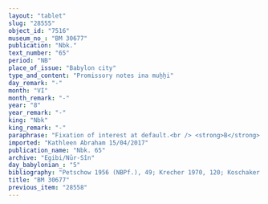 ```yaml
---
layout: "tablet"
slug: "28555"
object_id: "7516"
museum_no_: "BM 30677"
publication: "Nbk."
text_number: "65"
period: "NB"
place_of_issue: "Babylon city"
type_and_content: "Promissory notes ina muẖẖi"
day_remark: "-"
month: "VI"
month_remark: "-"
year: "8"
year_remark: "-"
king: "Nbk"
king_remark: "-"
paraphrase: "Fixation of interest at default.<br /> <strong>B</strong> owes [x] minas and 5 shekels of silver to <strong>A</strong>, to be paid on the 1<sup>st </sup>of Ta&scaron;rīt (VII). Should he fail to meet the deadline, he will have to paying interest on a monthly basis. The interest rate is fixed at 1 shekel minus (<em>maṭ&ucirc;</em>) one-sixth of a shekel (s<em>udd&ucirc;</em>, wr. 6-&lsquo;). Any promissory note that <strong>B</strong> <em>comes up with </em>(<em>&scaron;a B </em>[<em>i</em>]<em>-il-la-a</em>) is invalid (<em>hep&ucirc;</em>) (Or: the promissory note <em>that is issued</em> <em>for B </em>has been paid). Names of 3 witnesses, a.o. &Scaron;ulāya/Zēru-ukīn//Egibi; and the scribe:&nbsp; &Scaron;ama&scaron;-iddin/&Scaron;ulāya//Egibi.<br /> &nbsp;<br /> <strong>A</strong>= Marduk-&scaron;āpik-zēri/Marduk-zēru-ibni//&Scaron;ang&ucirc;-Ninurta; <strong>B</strong>= Ibnāya/Nab&ucirc;-<em>nāṣir</em>(?)"
imported: "Kathleen Abraham 15/04/2017"
publication_name: "Nbk. 65"
archive: "Egibi/Nūr-Sîn"
day_babylonian_: "5"
bibliography: "Petschow 1956 (NBPf.), 49; Krecher 1970, 120; Koschaker 1911, 118; Peiser, KB 4 (1896), 184f."
title: "BM 30677"
previous_item: "28558"
---
```

